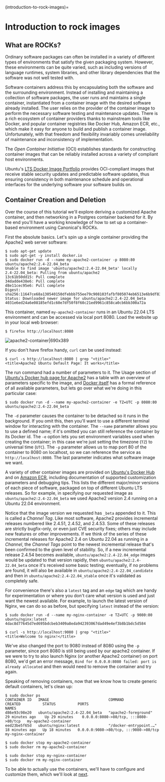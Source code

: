 (introduction-to-rock-images)=
# Introduction to rock images


## What are ROCKs? ##

Ordinary software packages can often be installed in a variety of different types of environments that satisfy the given packaging system.  However, these environments can be quite varied, such as including versions of language runtimes, system libraries, and other library dependencies that the software was not well tested with.

Software containers address this by encapsulating both the software and the surrounding environment.  Instead of installing and maintaining a collection of software packages, the user runs and maintains a single container, instantiated from a container image with the desired software already installed.  The user relies on the provider of the container image to perform the necessary software testing and maintenance updates.  There is a rich ecosystem of container providers thanks to mainstream tools like Docker, and popular container registries like Docker Hub, Amazon ECR, etc., which make it easy for anyone to build and publish a container image.  Unfortunately, with that freedom and flexibility invariably comes unreliability of maintenance and inconsistency of implementation.

The *Open Container Initiative* (OCI) establishes standards for constructing container images that can be reliably installed across a variety of compliant host environments.

Ubuntu's [LTS Docker Image Portfolio](https://ubuntu.com/security/docker-images) provides OCI-compliant images that receive stable security updates and predictable software updates, thus ensuring consistency in both maintenance schedule and operational interfaces for the underlying software your software builds on.


## Container Creation and Deletion ##

Over the course of this tutorial we'll explore deriving a customized Apache container, and then networking in a Postgres container backend for it.  By the end you'll have a working knowledge of how to set up a container-based environment using Canonical's ROCKs.

First the absolute basics.  Let's spin up a single container providing the Apache2 web server software:

    $ sudo apt-get update
    $ sudo apt-get -y install docker.io
    $ sudo docker run -d --name my-apache2-container -p 8080:80 ubuntu/apache2:2.4-22.04_beta
    Unable to find image 'ubuntu/apache2:2.4-22.04_beta' locally
    2.4-22.04_beta: Pulling from ubuntu/apache2
    13c61b50dd15: Pull complete 
    34dadde438e6: Pull complete 
    d8e11cec95e6: Pull complete 
    Digest: sha256:11647ce68a130540150dfebbb755ee79c908103fafbf805074eb6513e6b9df83
    Status: Downloaded newer image for ubuntu/apache2:2.4-22.04_beta
    4031e6ed24a6e08185efd1c60e7df50f8f60c21ed9961c858ca0cb6bb300a72a


This container, named `my-apache2-container` runs in an Ubuntu 22.04 LTS environment and can be accessed via local port 8080.  Load the website up in your local web browser:

    $ firefox http://localhost:8080

![apache2-container|690x389](https://assets.ubuntu.com/v1/d81ac993-rocks_intro.png) 

If you don't have firefox handy, `curl` can be used instead:

    $ curl -s http://localhost:8080 | grep "<title>"
    <title>Apache2 Ubuntu Default Page: It works</title>

The run command had a number of parameters to it.  The Usage section of [Ubuntu's Docker hub page for Apache2](https://hub.docker.com/r/ubuntu/apache2) has a table with an overview of parameters specific to the image, and [Docker itself](https://docs.docker.com/engine/reference/commandline/run/) has a formal reference of all available parameters, but lets go over what we're doing in this particular case:

    $ sudo docker run -d --name my-apache2-container -e TZ=UTC -p 8080:80 ubuntu/apache2:2.4-22.04_beta

The `-d` parameter causes the container to be detached so it runs in the background.  If you omit this, then you'll want to use a different terminal window for interacting with the container.  The `--name` parameter allows you to use a defined name; if it's omitted you can still reference the container by its Docker id.  The `-e` option lets you set environment variables used when creating the container; in this case we're just setting the timezone (`TZ`) to universal time (`UTC`).  The `-p` parameter allows us to map port 80 of the container to 8080 on localhost, so we can reference the service as `http://localhost:8080`.  The last parameter indicates what software image we want.

A variety of other container images are provided on [Ubuntu's Docker Hub](https://hub.docker.com/r/ubuntu/) and on [Amazon ECR](https://gallery.ecr.aws/lts?page=1), including documentation of supported customization parameters and debugging tips.  This lists the different major/minor versions of each piece of software, packaged on top of different Ubuntu LTS releases.  So for example, in specifying our requested image as `ubuntu/apache2:2.4-22.04_beta` we used Apache2 version 2.4 running on a Ubuntu 22.04 environment.

Notice that the image version we requested has `_beta` appended to it.  This is called a *Channel Tag*.  Like most software, Apache2 provides incremental releases numbered like 2.4.51, 2.4.52, and 2.4.53.  Some of these releases are strictly bugfix-only, or even just CVE security fixes; others may include new features or other improvements.  If we think of the series of these incremental releases for Apache2 2.4 on Ubuntu 22.04 as running in a *Channel*, the *Channel Tags* point to the newest incremental release that's been confirmed to the given level of stability.  So, if a new incremental release 2.4.54 becomes available, `ubuntu/apache2:2.4-22.04_edge` images would be updated to that version rapidly, then `ubuntu/apache2:2.4-22.04_beta` once it's received some basic testing; eventually, if no problems are found, it will also be available in `ubuntu/apache2:2.4-22.04_candidate` and then in `ubuntu/apache2:2.4-22.04_stable` once it's validated as completely safe.

For convenience there's also a `latest` tag and an `edge` tag which are handy for experimentation or where you don't care what version is used and just want the newest available.  For example, to launch the latest version of Nginx, we can do so as before, but specifying `latest` instead of the version:

    $ sudo docker run -d --name my-nginx-container -e TZ=UTC -p 9080:80 ubuntu/nginx:latest
    4dac8d77645d7ed695bdcbeb3409a8eda942393067dad49e4ef3b8b1bdc5d584

    $ curl -s http://localhost:9080 | grep "<title>"
    <title>Welcome to nginx!</title>

We've also changed the port to 9080 instead of 8080 using the `-p` parameter, since port 8080 is still being used by our apache2 container.  If we were to try to also launch Nginx (or another Apache2 container) on port 8080, we'd get an error message, `Bind for 0.0.0.0:8080 failed: port is already allocated` and then would need to remove the container and try again.

Speaking of removing containers, now that we know how to create generic default containers, let's clean up:

    $ sudo docker ps
    CONTAINER ID   IMAGE                           COMMAND                  CREATED          STATUS          PORTS                                   NAMES
    d86e93c98e20   ubuntu/apache2:2.4-22.04_beta   "apache2-foreground"     29 minutes ago    Up 29 minutes    0.0.0.0:8080->80/tcp, :::8080->80/tcp   my-apache2-container
    eed23be5f65d   ubuntu/nginx:latest             "/docker-entrypoint.…"   18 minutes ago   Up 18 minutes   0.0.0.0:9080->80/tcp, :::9080->80/tcp   my-nginx-container

    $ sudo docker stop my-apache2-container
    $ sudo docker rm my-apache2-container

    $ sudo docker stop my-nginx-container
    $ sudo docker rm my-nginx-container

To be able to actually use the containers, we'll have to configure and customize them, which we'll look at  [next](https://discourse.ubuntu.com/t/docker-images-tutorial/28042).
